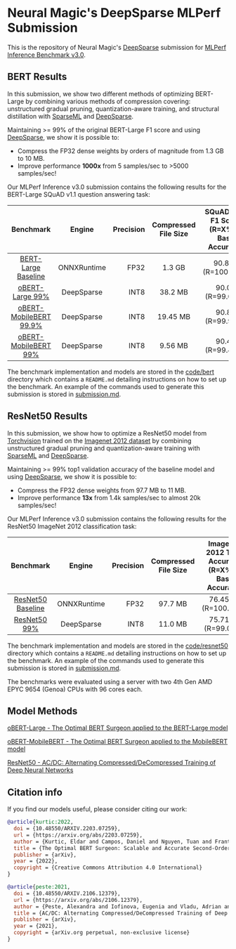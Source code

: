 # Neural Magic's DeepSparse MLPerf Submission

This is the repository of Neural Magic's [DeepSparse](https://github.com/neuralmagic/deepsparse) submission for [MLPerf Inference Benchmark v3.0](https://www.mlperf.org/inference-overview/).

## BERT Results

In this submission, we show two different methods of optimizing BERT-Large by combining various methods of compression covering: unstructured gradual pruning, quantization-aware training, and structural distillation with [SparseML](https://github.com/neuralmagic/sparseml) and [DeepSparse](https://github.com/neuralmagic/deepsparse). 

Maintaining >= 99% of the original BERT-Large F1 score and using [DeepSparse](https://github.com/neuralmagic/deepsparse), we show it is possible to:
- Compress the FP32 dense weights by orders of magnitude from 1.3 GB to 10 MB.
- Improve performance **1000x** from 5 samples/sec to >5000 samples/sec!

Our MLPerf Inference v3.0 submission contains the following results for the BERT-Large SQuAD v1.1 question answering task:

| Benchmark      | Engine  | Precision | Compressed File Size | SQuAD v1.1 F1 Score (R=X% of Base Accuracy) |  Offline Throughput [samples/sec]  |
|:----------------:|:-----------:|-----------:|:-----------:|:------:|:-------:|
| [BERT-Large Baseline](https://zenodo.org/record/3733910) | ONNXRuntime | FP32 | 1.3 GB   | 90.874 (R=100.00%)	| 4.60     |
| [oBERT-Large 99%](obert_large.md)                        | DeepSparse  | INT8 | 38.2 MB  | 90.03 (R=99.07%)	  | 1367.14  |
| [oBERT-MobileBERT 99.9%](obert_mobilebert.md)            | DeepSparse  | INT8 | 19.45 MB | 90.80 (R=99.92%)	  | 3275.62  |
| [oBERT-MobileBERT 99%](obert_mobilebert.md)              | DeepSparse  | INT8 | 9.56 MB  | 90.41 (R=99.49%)	  | 5578.73  |

The benchmark implementation and models are stored in the [code/bert](code/bert) directory which contains a `README.md` detailing instructions on how to set up the benchmark. An example of the commands used to generate this submission is stored in [submission.md](submission.md).

## ResNet50 Results

In this submission, we show how to optimize a ResNet50 model from [Torchvision](https://pytorch.org/vision/stable/models.html) trained on the [Imagenet 2012 dataset](https://image-net.org/challenges/LSVRC/2012/) by combining unstructured gradual pruning and quantization-aware training with [SparseML](https://github.com/neuralmagic/sparseml) and [DeepSparse](https://github.com/neuralmagic/deepsparse). 

Maintaining >= 99% top1 validation accuracy of the baseline model and using [DeepSparse](https://github.com/neuralmagic/deepsparse), we show it is possible to:
- Compress the FP32 dense weights from 97.7 MB to 11 MB.
- Improve performance **13x** from 1.4k samples/sec to almost 20k samples/sec!

Our MLPerf Inference v3.0 submission contains the following results for the ResNet50 ImageNet 2012 classification task:

| Benchmark      | Engine  | Precision | Compressed File Size | ImageNet 2012 Top1 Accuracy (R=X% of Base Accuracy) |  Offline Throughput [samples/sec]  |
|:----------------:|:-----------:|-----------:|:-----------:|:------:|:-------:|
| [ResNet50 Baseline](https://zenodo.org/record/4735647/) | ONNXRuntime | FP32 | 97.7 MB  | 76.456% (R=100.00%)	| 1488.4   |
| [ResNet50 99%](resnet50.md)                             | DeepSparse  | INT8 | 11.0 MB  | 75.712% (R=99.02%)	| 19632.1  |

The benchmark implementation and models are stored in the [code/resnet50](code/resnet50) directory which contains a `README.md` detailing instructions on how to set up the benchmark. An example of the commands used to generate this submission is stored in [submission.md](submission.md).

The benchmarks were evaluated using a server with two 4th Gen AMD EPYC 9654 (Genoa) CPUs with 96 cores each.

## Model Methods

[oBERT-Large - The Optimal BERT Surgeon applied to the BERT-Large model](obert_large.md)

[oBERT-MobileBERT - The Optimal BERT Surgeon applied to the MobileBERT model](obert_mobilebert.md)

[ResNet50 - AC/DC: Alternating Compressed/DeCompressed Training of Deep Neural Networks](resnet50.md)

## Citation info
If you find our models useful, please consider citing our work:
```bibtex
@article{kurtic:2022,
  doi = {10.48550/ARXIV.2203.07259},
  url = {https://arxiv.org/abs/2203.07259},
  author = {Kurtic, Eldar and Campos, Daniel and Nguyen, Tuan and Frantar, Elias and Kurtz, Mark and Fineran, Benjamin and Goin, Michael and Alistarh, Dan},
  title = {The Optimal BERT Surgeon: Scalable and Accurate Second-Order Pruning for Large Language Models},
  publisher = {arXiv},
  year = {2022},
  copyright = {Creative Commons Attribution 4.0 International}
}
```

```bibtex
@article{peste:2021,
  doi = {10.48550/ARXIV.2106.12379},
  url = {https://arxiv.org/abs/2106.12379},
  author = {Peste, Alexandra and Iofinova, Eugenia and Vladu, Adrian and Alistarh, Dan},
  title = {AC/DC: Alternating Compressed/DeCompressed Training of Deep Neural Networks},
  publisher = {arXiv},
  year = {2021},
  copyright = {arXiv.org perpetual, non-exclusive license}
}
```
